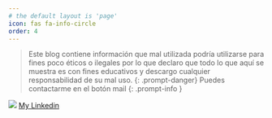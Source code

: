 ```yaml
---
# the default layout is 'page'
icon: fas fa-info-circle
order: 4
---
```



> Este blog contiene información que mal utilizada podría utilizarse para fines poco éticos o ilegales 
por lo que declaro que todo lo que aquí se muestra es con fines educativos y descargo cualquier responsabilidad de su mal uso. 
{: .prompt-danger}
> Puedes contactarme en el botón mail
{: .prompt-info }

[![](https://content.linkedin.com/content/dam/me/business/en-us/amp/xbu/linkedin-revised-brand-guidelines/in-logo/fg/brand-inlogo-hero-fg-dsk-v01.png.original.png)](https://www.linkedin.com/in/pablo-m-8552a790/) [My Linkedin](https://www.linkedin.com/in/pablo-m-8552a790/)